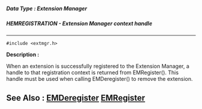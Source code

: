 ##### Data Type : Extension Manager
##### HEMREGISTRATION - Extension Manager context handle

---
```
#include <extmgr.h>
```
**Description :**

When an extension is successfully registered to the Extension Manager, a handle 
to that registration context is returned from EMRegister().  This handle must 
be used when calling EMDeregister() to remove the extension.

**See Also :**
[EMDeregister](/reference/Func/EMDeregister)
[EMRegister](/reference/Func/EMRegister)
---
